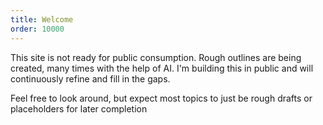 ```yaml
---
title: Welcome
order: 10000
---
```


This site is not ready for public consumption. Rough outlines are being created, many times with the help of AI. I'm building this in public and will continuously refine and fill in the gaps.

Feel free to look around, but expect most topics to just be rough drafts or placeholders for later completion
